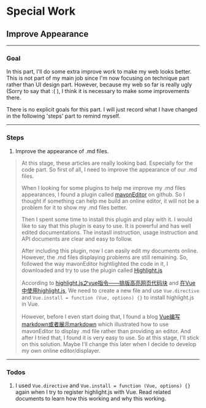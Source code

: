 # Special Work

## Improve Appearance

---

### Goal

In this part, I'll do some extra improve work to make my web looks better. This is not part of my main job since I'm now focusing on technique part rather than UI design part. However, because my web so far is really ugly (Sorry to say that :( ), I think it is necessary to make some improvements there.

There is no explicit goals for this part. I will just record what I have changed in the following 'steps' part to remind myself.

---

### Steps

1. Improve the appearance of .md files.

> At this stage, these articles are really looking bad. Especially for the code part. So first of all, I need to improve the appearance of our .md files.
> 
> When I looking for some plugins to help me improve my .md files appearances, I found a plugin called [mavonEditor](https://github.com/hinesboy/mavonEditor) on github. So I thought if something can help me build an online editor, it will not be a problem for it to show my .md files better.
> 
> Then I spent some time to install this plugin and play with it. I would like to say that this plugin is easy to use. It is powerful and has well edited documentations. The instasll instruction, usage instruction and API documents are clear and easy to follow.
> 
> After including this plugin, now I can easily edit my documents online. However, the .md files displaying problems are still remaining. So, followed the way mavonEditor hightlighted the code in it, I downloaded and try to use the plugin called [Highlight.js](https://github.com/highlightjs/highlight.js)
> 
> According to [highlight.js之vue指令——排版高亮网页代码块](https://blog.csdn.net/littlebearGreat/article/details/81131463) and [在Vue中使用highlight.js](https://segmentfault.com/a/1190000008188461), We need to create a new file and use ```Vue.directive``` and ```Vue.install = function (Vue, options) {}```  to install highlight.js in Vue. 
> 
> However, before I even start doing that, I found a blog [Vue编写markdown或者展示markdown](https://blog.csdn.net/wn1245343496/article/details/82147850) which illustrated how to use mavonEditor to display .md file rather than providing an editor. And after I tried that, I found it is very easy to use. So at this stage, I'll stick on this solution. Maybe I'll change this later when I decide to develop my own online editor/displayer.

---

### Todos

1. I used ```Vue.directive``` and ```Vue.install = function (Vue, options) {}``` again when I try to register highlight.js with Vue. Read related documents to learn how this working and why this working.